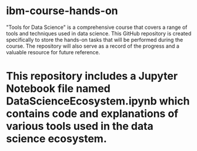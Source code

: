 # ibm-course-hands-on
"Tools for Data Science" is a comprehensive course that covers a range of tools and techniques used in data science. This GitHub repository is created specifically to store the hands-on tasks that will be performed during the course. The repository will also serve as a record of the progress and a valuable resource for future reference.
# This repository includes a Jupyter Notebook file named **DataScienceEcosystem.ipynb** which contains code and explanations of various tools used in the data science ecosystem.
